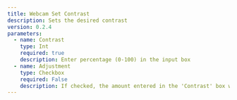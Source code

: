 ```yaml
---
title: Webcam Set Contrast
description: Sets the desired contrast
version: 0.2.4
parameters:
  - name: Contrast
    type: Int
    required: true
    description: Enter percentage (0-100) in the input box
  - name: Adjustment
    type: Checkbox
    required: False
    description: If checked, the amount entered in the 'Contrast' box will be added to the current setting
---
```

